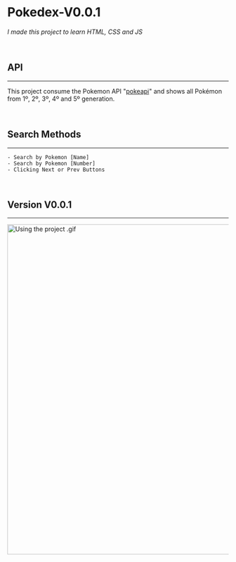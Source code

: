 # Pokedex-V0.0.1

*I made this project to learn HTML, CSS and JS*

</br>

## API

---

 This project consume the Pokemon API "[pokeapi](https://pokeapi.co/docs/v2)" and shows all Pokémon from 1º, 2º, 3º, 4º and 5º generation.

</br>

## Search Methods

---

    - Search by Pokemon [Name]
    - Search by Pokemon [Number]
    - Clicking Next or Prev Buttons

</br>

## Version V0.0.1

---

<img src="/home/cupofcoffee/Documents/git_rep/Pokedex-V0.0.1/Images/using.gif" alt="Using the project .gif"  width="750" />